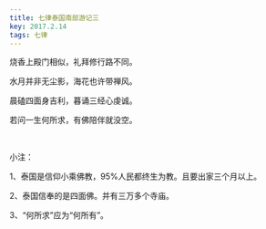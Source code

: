 ```yaml
---
title: 七律泰国南部游记三
key: 2017.2.14
tags: 七律
---
```


烧香上殿门相似，礼拜修行路不同。

水月并非无尘影，海花也许带禅风。

晨磕四面身吉利，暮诵三经心虔诚。

若问一生何所求，有佛陪伴就没空。

</br>

小注：

1、泰国是信仰小乘佛教，95%人民都终生为教。且要出家三个月以上。

2、泰国信奉的是四面佛。并有三万多个寺庙。

3、“何所求”应为“何所有”。

</br>

